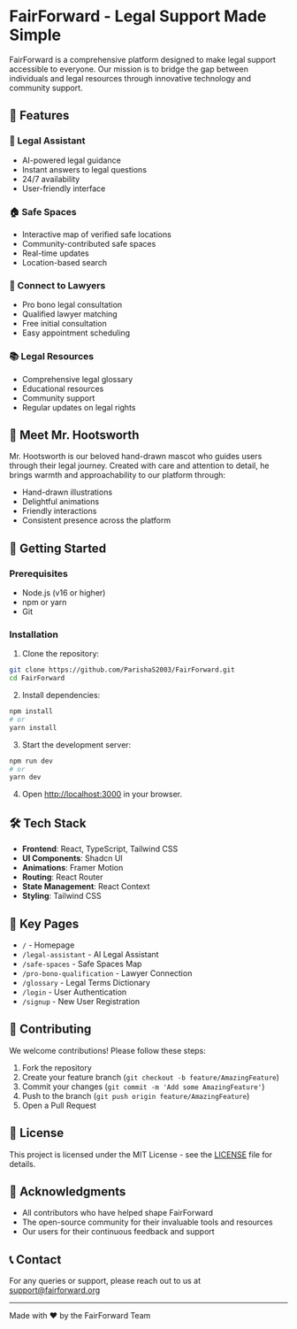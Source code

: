# FairForward - Legal Support Made Simple

FairForward is a comprehensive platform designed to make legal support accessible to everyone. Our mission is to bridge the gap between individuals and legal resources through innovative technology and community support.

## 🌟 Features

### 🤖 Legal Assistant
- AI-powered legal guidance
- Instant answers to legal questions
- 24/7 availability
- User-friendly interface

### 🏠 Safe Spaces
- Interactive map of verified safe locations
- Community-contributed safe spaces
- Real-time updates
- Location-based search

### 👥 Connect to Lawyers
- Pro bono legal consultation
- Qualified lawyer matching
- Free initial consultation
- Easy appointment scheduling

### 📚 Legal Resources
- Comprehensive legal glossary
- Educational resources
- Community support
- Regular updates on legal rights

## 🦉 Meet Mr. Hootsworth

Mr. Hootsworth is our beloved hand-drawn mascot who guides users through their legal journey. Created with care and attention to detail, he brings warmth and approachability to our platform through:
- Hand-drawn illustrations
- Delightful animations
- Friendly interactions
- Consistent presence across the platform

## 🚀 Getting Started

### Prerequisites
- Node.js (v16 or higher)
- npm or yarn
- Git

### Installation

1. Clone the repository:
```bash
git clone https://github.com/ParishaS2003/FairForward.git
cd FairForward
```

2. Install dependencies:
```bash
npm install
# or
yarn install
```

3. Start the development server:
```bash
npm run dev
# or
yarn dev
```

4. Open [http://localhost:3000](http://localhost:3000) in your browser.

## 🛠️ Tech Stack

- **Frontend**: React, TypeScript, Tailwind CSS
- **UI Components**: Shadcn UI
- **Animations**: Framer Motion
- **Routing**: React Router
- **State Management**: React Context
- **Styling**: Tailwind CSS

## 📱 Key Pages

- `/` - Homepage
- `/legal-assistant` - AI Legal Assistant
- `/safe-spaces` - Safe Spaces Map
- `/pro-bono-qualification` - Lawyer Connection
- `/glossary` - Legal Terms Dictionary
- `/login` - User Authentication
- `/signup` - New User Registration

## 🤝 Contributing

We welcome contributions! Please follow these steps:

1. Fork the repository
2. Create your feature branch (`git checkout -b feature/AmazingFeature`)
3. Commit your changes (`git commit -m 'Add some AmazingFeature'`)
4. Push to the branch (`git push origin feature/AmazingFeature`)
5. Open a Pull Request

## 📄 License

This project is licensed under the MIT License - see the [LICENSE](LICENSE) file for details.

## 🙏 Acknowledgments

- All contributors who have helped shape FairForward
- The open-source community for their invaluable tools and resources
- Our users for their continuous feedback and support

## 📞 Contact

For any queries or support, please reach out to us at [support@fairforward.org](mailto:support@fairforward.org)

---

Made with ❤️ by the FairForward Team


